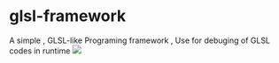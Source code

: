 # glsl-framework
A simple , GLSL-like Programing framework , Use for debuging of GLSL codes in runtime
![](http://www.tok.cc/postpics/qdlocean.jpg)  
